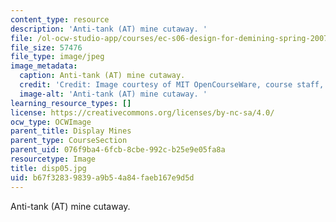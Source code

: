 ```yaml
---
content_type: resource
description: 'Anti-tank (AT) mine cutaway. '
file: /ol-ocw-studio-app/courses/ec-s06-design-for-demining-spring-2007/b67f32839839a9b54a84faeb167e9d5d_disp05.jpg
file_size: 57476
file_type: image/jpeg
image_metadata:
  caption: Anti-tank (AT) mine cutaway.
  credit: 'Credit: Image courtesy of MIT OpenCourseWare, course staff, and students.'
  image-alt: 'Anti-tank (AT) mine cutaway. '
learning_resource_types: []
license: https://creativecommons.org/licenses/by-nc-sa/4.0/
ocw_type: OCWImage
parent_title: Display Mines
parent_type: CourseSection
parent_uid: 076f9ba4-6fcb-8cbe-992c-b25e9e05fa8a
resourcetype: Image
title: disp05.jpg
uid: b67f3283-9839-a9b5-4a84-faeb167e9d5d
---
```

Anti-tank (AT) mine cutaway. 